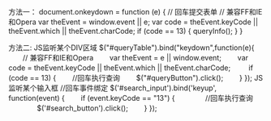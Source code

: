 方法一：
document.onkeydown = function (e) { // 回车提交表单
// 兼容FF和IE和Opera
    var theEvent = window.event || e;
    var code = theEvent.keyCode || theEvent.which || theEvent.charCode;
    if (code == 13) {
        queryInfo();
    }
}

方法二:
JS监听某个DIV区域
$("#queryTable").bind("keydown",function(e){
　　// 兼容FF和IE和Opera
　　var theEvent = e || window.event;
　　var code = theEvent.keyCode || theEvent.which || theEvent.charCode;
　　 if (code == 13) {
　　//回车执行查询
　　$("#queryButton").click();
　　}
});
JS监听某个输入框
//回车事件绑定
$('#search_input').bind('keyup', function(event) {
　　if (event.keyCode == "13") {
　　　　//回车执行查询
　　　　$('#search_button').click();
　　}
});
